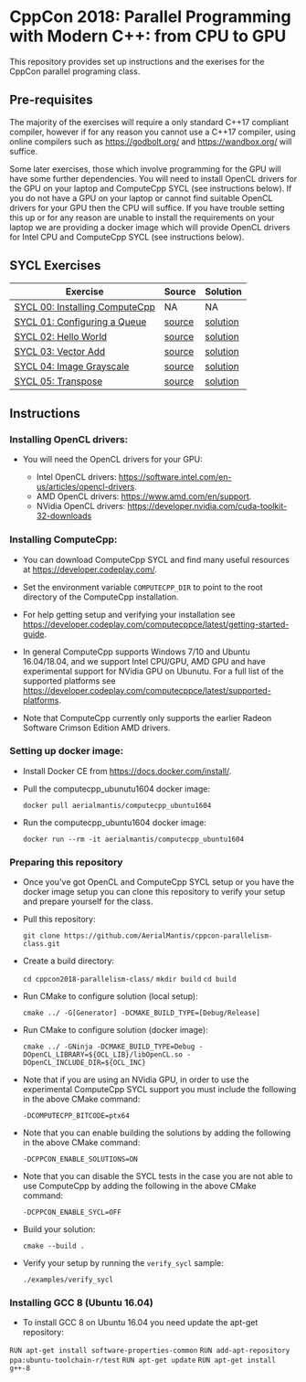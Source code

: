# CppCon 2018: Parallel Programming with Modern C++: from CPU to GPU

This repository provides set up instructions and the exerises for the CppCon parallel programing class.

## Pre-requisites

The majority of the exercises will require a only standard C++17 compliant compiler, however if for any reason you cannot use a C++17 compiler, using online compilers such as https://godbolt.org/ and https://wandbox.org/ will suffice.

Some later exercises, those which involve programming for the GPU will have some further dependencies. You will need to install OpenCL drivers for the GPU on your laptop and ComputeCpp SYCL (see instructions below). If you do not have a GPU on your laptop or cannot find suitable OpenCL drivers for your GPU then the CPU will suffice. If you have trouble setting this up or for any reason are unable to install the requirements on your laptop we are providing a docker image which will provide OpenCL drivers for Intel CPU and ComputeCpp SYCL (see instructions below).

## SYCL Exercises

| Exercise | Source | Solution |
|----------|--------|----------|
| [SYCL 00: Installing ComputeCpp ][exercise-sycl-00] | NA | NA |
| [SYCL 01: Configuring a Queue ][exercise-sycl-01] | [source][source-sycl-01] | [solution][solution-sycl-01] |
| [SYCL 02: Hello World ][exercise-sycl-02] | [source][source-sycl-02] | [solution][solution-sycl-02] |
| [SYCL 03: Vector Add ][exercise-sycl-03] | [source][source-sycl-03] | [solution][solution-sycl-03] |
| [SYCL 04: Image Grayscale ][exercise-sycl-04] | [source][source-sycl-04] | [solution][solution-sycl-04] |
| [SYCL 05: Transpose ][exercise-sycl-05] | [source][source-sycl-05] | [solution][solution-sycl-05] |

## Instructions

### Installing OpenCL drivers:

* You will need the OpenCL drivers for your GPU:

  * Intel OpenCL drivers: https://software.intel.com/en-us/articles/opencl-drivers.
  * AMD OpenCL drivers: https://www.amd.com/en/support.
  * NVidia OpenCL drivers: https://developer.nvidia.com/cuda-toolkit-32-downloads

### Installing ComputeCpp:

* You can download ComputeCpp SYCL and find many useful resources at https://developer.codeplay.com/.

* Set the environment variable `COMPUTECPP_DIR` to point to the root directory of the ComputeCpp installation.

* For help getting setup and verifying your installation see https://developer.codeplay.com/computecppce/latest/getting-started-guide.

* In general ComputeCpp supports Windows 7/10 and Ubuntu 16.04/18.04, and we support Intel CPU/GPU, AMD GPU and have experimental support for NVidia GPU on Ubunutu. For a full list of the supported platforms see https://developer.codeplay.com/computecppce/latest/supported-platforms.

* Note that ComputeCpp currently only supports the earlier Radeon Software Crimson Edition AMD drivers.

### Setting up docker image:

* Install Docker CE from https://docs.docker.com/install/.

* Pull the computecpp_ubunutu1604 docker image:

  `docker pull aerialmantis/computecpp_ubuntu1604`

* Run the computecpp_ubuntu1604 docker image:

  `docker run --rm -it aerialmantis/computecpp_ubuntu1604`

### Preparing this repository

* Once you've got OpenCL and ComputeCpp SYCL setup or you have the docker image setup you can clone this repository to verify your setup and prepare yourself for the class.

* Pull this repository:

  `git clone https://github.com/AerialMantis/cppcon-parallelism-class.git`

* Create a build directory:

  `cd cppcon2018-parallelism-class/`
  `mkdir build`
  `cd build`

* Run CMake to configure solution (local setup):

  `cmake ../ -G[Generator] -DCMAKE_BUILD_TYPE=[Debug/Release]`

* Run CMake to configure solution (docker image):

  `cmake ../ -GNinja -DCMAKE_BUILD_TYPE=Debug -DOpenCL_LIBRARY=${OCL_LIB}/libOpenCL.so -DOpenCL_INCLUDE_DIR=${OCL_INC}`

* Note that if you are using an NVidia GPU, in order to use the experimental ComputeCpp SYCL support you must include the following in the above CMake command:

  `-DCOMPUTECPP_BITCODE=ptx64`

* Note that you can enable building the solutions by adding the following in the above CMake command:

  `-DCPPCON_ENABLE_SOLUTIONS=ON`

* Note that you can disable the SYCL tests in the case you are not able to use ComputeCpp by adding the following in the above CMake command:

  `-DCPPCON_ENABLE_SYCL=OFF`

* Build your solution:

  `cmake --build .`

* Verify your setup by running the `verify_sycl` sample:

  `./examples/verify_sycl`

### Installing GCC 8 (Ubuntu 16.04)

* To install GCC 8 on Ubuntu 16.04 you need update the apt-get repository:

`RUN apt-get install software-properties-common`
`RUN add-apt-repository ppa:ubuntu-toolchain-r/test`
`RUN apt-get update`
`RUN apt-get install g++-8`

[exercise-sycl-00]: ./docs/sycl_00_setting_up_computecpp.md
[exercise-sycl-01]: ./docs/sycl_01_configuring_a_queue.md
[exercise-sycl-02]: ./docs/sycl_02_hello_world.md
[exercise-sycl-03]: ./docs/sycl_03_vector_add.md
[exercise-sycl-04]: ./docs/sycl_04_image_grayscale.md
[exercise-sycl-05]: ./docs/sycl_05_transpose.md

[source-sycl-01]: ./source/sycl_01_configuring_a_queue.cpp
[source-sycl-02]: ./source/sycl_02_hello_world.cpp
[source-sycl-03]: ./source/sycl_03_vector_add.cpp
[source-sycl-04]: ./source/sycl_04_image_grayscale.cpp
[source-sycl-05]: ./source/sycl_05_transpose.cpp

[solution-sycl-01]: ./solutions/sycl_01_configuring_a_queue.cpp
[solution-sycl-02]: ./solutions/sycl_02_hello_world.cpp
[solution-sycl-03]: ./solutions/sycl_03_vector_add.cpp
[solution-sycl-04]: ./solutions/sycl_04_image_grayscale.cpp
[solution-sycl-05]: ./solutions/sycl_05_transpose.cpp